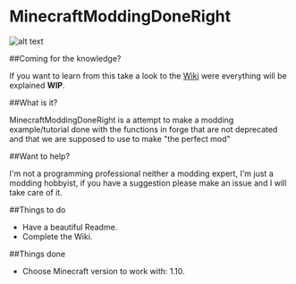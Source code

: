 # MinecraftModdingDoneRight
![alt text](https://github.com/JoseluGames/MinecraftModdingDoneRight/blob/mc-1.10/src/main/resources/assets/jlgm_mmdr/logo/jlgm_MMDR_Logo.png "MinecraftModdingDoneRight")

##Coming for the knowledge?

If you want to learn from this take a look to the [Wiki](https://github.com/JoseluGames/MinecraftModdingDoneRight/wiki) were everything will be explained **WIP**.

##What is it?

MinecraftModdingDoneRight is a attempt to make a modding example/tutorial done with the functions in forge that are not deprecated and that we are supposed to use to make "the perfect mod"

##Want to help?

I'm not a programming professional neither a modding expert, I'm just a modding hobbyist, if you have a suggestion please make an issue and I will take care of it.

##Things to do

- Have a beautiful Readme.
- Complete the Wiki.

##Things done

- Choose Minecraft version to work with: 1.10.